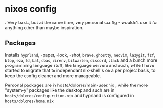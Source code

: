 # nixos config
.
Very basic, but at the same time, very personal config - wouldn't use it for anything other than maybe inspiration.


## Packages
Installs `hyprland`, -paper, -lock, -shot, `brave`, `ghostty`, `neovim`, `lazygit`, `fzf`, `btop`, `eza`, `fd`, `bat`, `doas`, `direnv`, `bitwarden`, `discord`, `slack` and a bunch more programming language stuff, like language servers and such, while I have started to migrate that to independant nix-shell's on a per project basis, to keep the config cleaner and more manageable.

Personal packages are in  hosts/dolores/main-user.nix , while the more "system-y" packages like the desktop and such are in `hosts/dolores/configuration.nix` and hyprland is configured in `hosts/dolores/home.nix`.
